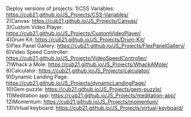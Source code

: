 Deploy versions of projects:
1)CSS Variables: https://cub21.github.io/JS_Projects/CSS-Variables/  
2)Canvas: https://cub21.github.io/JS_Projects/Canvas/  
3)Custom Video Player: https://cub21.github.io/JS_Projects/CustomVideoPlayer/  
4)Drum Kit: https://cub21.github.io/JS_Projects/Drum-Kit/  
5)Flex Panel Gallery: https://cub21.github.io/JS_Projects/FlexPanelGallery/  
6)Video Speed Controller: https://cub21.github.io/JS_Projects/VideoSpeedController/  
7)Whack a Mole: https://cub21.github.io/JS_Projects/WhackAMole/  
8)Calculator: https://cub21.github.io/JS_Projects/calculator/  
9)Dynamic Landing Page: https://cub21.github.io/JS_Projects/dynamicLandingPage/  
10)Gem puzzle: https://cub21.github.io/JS_Projects/gem-puzzle/  
11)Meditation app: https://cub21.github.io/JS_Projects/meditation-app/  
12)Momentum: https://cub21.github.io/JS_Projects/momentum/  
13)Virtual keyboard: https://cub21.github.io/JS_Projects/virtual-keyboard/  
